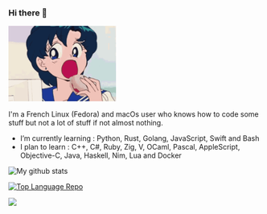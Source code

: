 ### Hi there 👋

<img src="sailor-moon-sailor-mercury.gif" height="150">

I'm a French Linux (Fedora) and macOs user who knows how to code some stuff but not a lot of stuff if not almost nothing.

- I’m currently learning : Python, Rust, Golang, JavaScript, Swift and Bash
- I plan to learn : C++, C#, Ruby, Zig, V, OCaml, Pascal, AppleScript, Objective-C, Java, Haskell, Nim, Lua and Docker

![My github stats](https://github-readme-stats.vercel.app/api?username=Nioobers&show_icons=true&theme=tokyonight)

[![Top Language Repo](https://github-readme-stats.vercel.app/api/top-langs/?username=Nioobers&theme=tokyonight)](https://github.com/anuraghazra/github-readme-stats)

<a href="https://wakatime.com"><img src="https://wakatime.com/share/@75456039-0d87-4f2c-8293-b44f2f66b0c0/5cb9d654-7d31-4781-af06-3b7b7dbbc09b.png" /></a>
